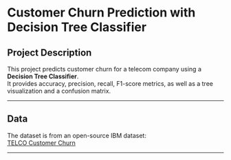 # Customer Churn Prediction with Decision Tree Classifier

## Project Description
This project predicts customer churn for a telecom company using a **Decision Tree Classifier**.  
It provides accuracy, precision, recall, F1-score metrics, as well as a tree visualization and a confusion matrix.

---

## Data
The dataset is from an open-source IBM dataset:  
[TELCO Customer Churn](https://raw.githubusercontent.com/IBM/telco-customer-churn-on-icp4d/master/data/Telco-Customer-Churn.csv)

---
